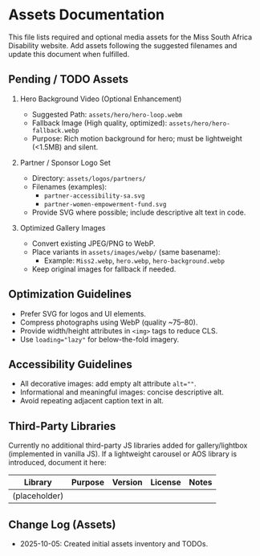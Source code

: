 # Assets Documentation

This file lists required and optional media assets for the Miss South Africa Disability website. Add assets following the suggested filenames and update this document when fulfilled.

## Pending / TODO Assets

1. Hero Background Video (Optional Enhancement)
   - Suggested Path: `assets/hero/hero-loop.webm`
   - Fallback Image (High quality, optimized): `assets/hero/hero-fallback.webp`
   - Purpose: Rich motion background for hero; must be lightweight (<1.5MB) and silent.

2. Partner / Sponsor Logo Set
   - Directory: `assets/logos/partners/`
   - Filenames (examples):
     - `partner-accessibility-sa.svg`
     - `partner-women-empowerment-fund.svg`
   - Provide SVG where possible; include descriptive alt text in code.

3. Optimized Gallery Images
   - Convert existing JPEG/PNG to WebP.
   - Place variants in `assets/images/webp/` (same basename):
     - Example: `Miss2.webp`, `hero.webp`, `hero-background.webp`
   - Keep original images for fallback if needed.

## Optimization Guidelines
- Prefer SVG for logos and UI elements.
- Compress photographs using WebP (quality ~75–80).
- Provide width/height attributes in `<img>` tags to reduce CLS.
- Use `loading="lazy"` for below-the-fold imagery.

## Accessibility Guidelines
- All decorative images: add empty alt attribute `alt=""`.
- Informational and meaningful images: concise descriptive alt.
- Avoid repeating adjacent caption text in alt.

## Third-Party Libraries
Currently no additional third-party JS libraries added for gallery/lightbox (implemented in vanilla JS). If a lightweight carousel or AOS library is introduced, document it here:

| Library | Purpose | Version | License | Notes |
|---------|---------|---------|---------|-------|
| (placeholder) |  |  |  |  |

## Change Log (Assets)
- 2025-10-05: Created initial assets inventory and TODOs.

